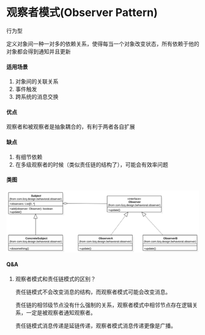 # 观察者模式(Observer Pattern)

行为型

定义对象间一种一对多的依赖关系，使得每当一个对象改变状态，所有依赖于他的对象都会得到通知并且更新

#### 适用场景

1. 对象间的关联关系
2. 事件触发
3. 跨系统的消息交换

#### 优点

观察者和被观察者是抽象耦合的，有利于两者各自扩展

#### 缺点

1. 有细节依赖
2. 在多级观察者的时候（类似责任链的结构了），可能会有效率问题

#### 类图

![类图](https://github.com/1065763582/java-design-patterns/blob/master/src/resources/img/observer.svg)

#### Q&A

1. 观察者模式和责任链模式的区别？

   责任链模式不会改变消息的结构，而观察者模式可能会改变消息。

   责任链的相邻级节点没有什么强制的关系，观察者模式中相邻节点存在逻辑关系，一定是被观察者通知观察者。

   责任链模式消息传递是延链传递，观察者模式消息传递更像是广播。





[^注]: JDK自带了``java.util.Observable``和`java.util.Observer`来帮助我们实现观察者模式

